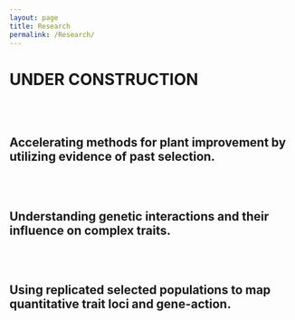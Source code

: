 ```yaml
---
layout: page
title: Research
permalink: /Research/
---
```

# UNDER CONSTRUCTION

<br/>
<br/>

## Accelerating methods for plant improvement by utilizing evidence of past selection.

<br/>
<br/>

## Understanding genetic interactions and their influence on complex traits.

<br/>
<br/>

## Using replicated selected populations to map quantitative trait loci and gene-action.

<br/>
<br/>
